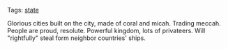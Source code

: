 Tags: [state](States)

Glorious cities built on the city, made of coral and micah. Trading meccah. People are proud, resolute. Powerful kingdom, lots of privateers. Will "rightfully" steal form neighbor countries' ships.